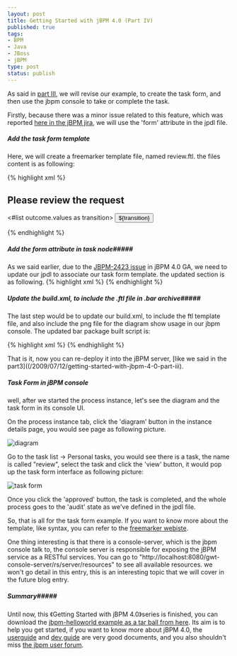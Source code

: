 ```yaml
--- 
layout: post
title: Getting Started with jBPM 4.0 (Part IV)
published: true
tags: 
- BPM
- Java
- JBoss
- jBPM
type: post
status: publish
---
```

As said in [part III](/2009/07/12/getting-started-with-jbpm-4-0-part-iii), we will revise our example, to create the task form, and then use the jbpm console to take or complete the task.

Firstly, because there was a minor issue related to this feature, which was reported [here in the jBPM jira](https://jira.jboss.org/jira/browse/JBPM-2423), we will use the 'form' attribute in the jpdl file.

##### Add the task form template #####
Here, we will create a freemarker template file, named review.ftl. the files content is as following:

{% highlight xml %}
<html>
<body>
<h2>Please review the request</h2>
<form action="${form.action}" method="POST" enctype="multipart/form-data">
<#list outcome.values as transition>
<input type="submit" name="outcome" value="${transition}">
</#list>
</form>
</body>
</html>
{% endhighlight %}

##### Add the form attribute in task node#####
As we said earlier, due to the [JBPM-2423 issue](https://jira.jboss.org/jira/browse/JBPM-2423) in jBPM 4.0 GA, we need to update our jpdl to associate our task form template. the updated section is as following.
{% highlight xml %}
<task assignee="alex" g="277,235,92,52" name="review" form="review.ftl">
  <transition g="-73,-25" name="approved" to="audit"/>
</task>
{% endhighlight %}

##### Update the build.xml, to include the .ftl file in .bar archive#####
The last step would be to update our build.xml, to include the ftl template file, and also include the png file for the diagram show usage in our jbpm console.
The updated bar package built script is:

{% highlight xml %}
<target name="bar" depends="init">
<jar destfile="${basedir}/target/helloworld.bar">
  <fileset dir="${basedir}/src/main/resources">
        <include name="*.jpdl.xml" />
        <include name="*.ftl" />
       <include name="*.png" />
</fileset>
   </jar>
</target>
{% endhighlight %}

That is it, now you can re-deploy it into the jBPM server, [like we said in the part3]((/2009/07/12/getting-started-with-jbpm-4-0-part-iii).

##### Task Form in jBPM console #####
well, after we started the process instance, let's see the diagram and the task form in its console UI.

On the process instance tab, click the 'diagram' button in the instance details page, you would see page as following picture.

![diagram](../../../../images/diagram.png)

Go to the task list -> Personal tasks, you would see there is a task, the name is called "review", select the task and click the 'view' button, it would pop up the task form interface as following picture:

![task form](../../../../images/taskform.gif)

Once you click the 'approved' button, the task is completed, and the whole process goes to the 'audit' state as we've defined in the jpdl file.

So, that is all for the task form example. If you want to know more about the template, like syntax, you can refer to the [freemarker webiste](http://freemarker.sourceforge.net/).

One thing interesting is that there is a console-server, which is the jbpm console talk to, the console server is responsible for exposing the jBPM service as a RESTful services. You can go to "http://localhost:8080/gwt-console-server/rs/server/resources" to see all available resources. we won't go detail in this entry, this is an interesting topic that we will cover in the future blog entry.

##### Summary#####

Until now, this 《Getting Started with jBPM 4.0》series is finished, you can download the [jbpm-helloworld example as a tar ball from here](http://people.apache.org/%7Ejeffyu/articles/artifacts/jbpm-helloworld.tar). Its aim is to help you get started, if you want to know more about jBPM 4.0, the [userguide](http://docs.jboss.com/jbpm/v4.0/userguide/html_single/) and [dev guide](http://docs.jboss.com/jbpm/v4.0/devguide/html_single/) are very good documents, and you also shouldn't miss [the jbpm user forum](http://www.jboss.org/index.html?module=bb&amp;op=viewforum&amp;f=217).
